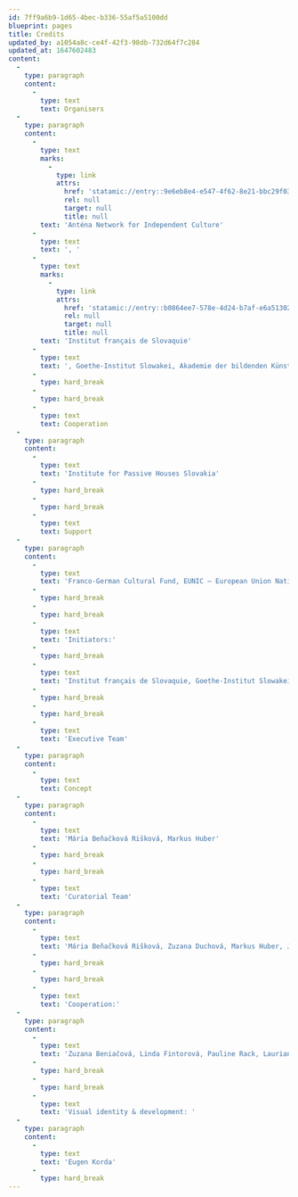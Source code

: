 ```yaml
---
id: 7ff9a6b9-1d65-4bec-b336-55af5a5100dd
blueprint: pages
title: Credits
updated_by: a1054a8c-ce4f-42f3-98db-732d64f7c284
updated_at: 1647602483
content:
  -
    type: paragraph
    content:
      -
        type: text
        text: Organisers
  -
    type: paragraph
    content:
      -
        type: text
        marks:
          -
            type: link
            attrs:
              href: 'statamic://entry::9e6eb8e4-e547-4f62-8e21-bbc29f030e6b'
              rel: null
              target: null
              title: null
        text: 'Anténa Network for Independent Culture'
      -
        type: text
        text: ', '
      -
        type: text
        marks:
          -
            type: link
            attrs:
              href: 'statamic://entry::b0864ee7-578e-4d24-b7af-e6a513027071'
              rel: null
              target: null
              title: null
        text: 'Institut français de Slovaquie'
      -
        type: text
        text: ', Goethe-Institut Slowakei, Akademie der bildenden Künste (Wien), Manifest 2020, Nasuti - Arts and Sustainability Festival, Nová Cvernovka, PUNKT, Slovak Chamber of Architects, Slovak Design Center'
      -
        type: hard_break
      -
        type: hard_break
      -
        type: text
        text: Cooperation
  -
    type: paragraph
    content:
      -
        type: text
        text: 'Institute for Passive Houses Slovakia'
      -
        type: hard_break
      -
        type: hard_break
      -
        type: text
        text: Support
  -
    type: paragraph
    content:
      -
        type: text
        text: 'Franco-German Cultural Fund, EUNIC – European Union National Institutes for Culture, Slovak Arts Council'
      -
        type: hard_break
      -
        type: hard_break
      -
        type: text
        text: 'Initiators:'
      -
        type: hard_break
      -
        type: text
        text: 'Institut français de Slovaquie, Goethe-Institut Slowakei'
      -
        type: hard_break
      -
        type: hard_break
      -
        type: text
        text: 'Executive Team'
  -
    type: paragraph
    content:
      -
        type: text
        text: Concept
  -
    type: paragraph
    content:
      -
        type: text
        text: 'Mária Beňačková Rišková, Markus Huber'
      -
        type: hard_break
      -
        type: hard_break
      -
        type: text
        text: 'Curatorial Team'
  -
    type: paragraph
    content:
      -
        type: text
        text: 'Mária Beňačková Rišková, Zuzana Duchová, Markus Huber, Jean-Marc Cassam-Chenai, Yan Pautrat'
      -
        type: hard_break
      -
        type: hard_break
      -
        type: text
        text: 'Cooperation:'
  -
    type: paragraph
    content:
      -
        type: text
        text: 'Zuzana Beniačová, Linda Fintorová, Pauline Rack, Lauriane Chanel, Claire Bikouta'
      -
        type: hard_break
      -
        type: hard_break
      -
        type: text
        text: 'Visual identity & development: '
  -
    type: paragraph
    content:
      -
        type: text
        text: 'Eugen Korda'
      -
        type: hard_break
---
```

